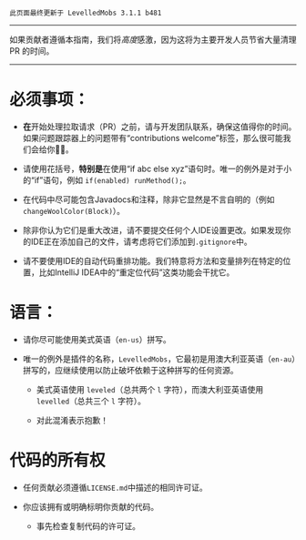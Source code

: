 ```
此页面最终更新于 LevelledMobs 3.1.1 b481
```

***

如果贡献者遵循本指南，我们将*高度*感激，因为这将为主要开发人员节省大量清理 PR 的时间。

***

# 必须事项：

* **在**开始处理拉取请求（PR）之前，请与开发团队联系，确保这值得你的时间。如果问题跟踪器上的问题带有“contributions welcome”标签，那么很可能我们会给你👍🏻。

* 请使用花括号，**特别是**在使用“if abc else xyz”语句时。唯一的例外是对于小的“if”语句，例如 `if(enabled) runMethod();`。

* 在代码中尽可能包含Javadocs和注释，除非它显然是不言自明的（例如 `changeWoolColor(Block)`）。

* 除非你认为它们是重大改进，请不要提交任何个人IDE设置更改。如果发现你的IDE正在添加自己的文件，请考虑将它们添加到`.gitignore`中。

* 请不要使用IDE的自动代码重排功能。我们特意将方法和变量排列在特定的位置，比如IntelliJ IDEA中的“重定位代码”这类功能会干扰它。

# 语言：

* 请你尽可能使用美式英语（`en-us`）拼写。

* 唯一的例外是插件的名称，`LevelledMobs`，它最初是用澳大利亚英语（`en-au`）拼写的，应继续使用以防止破坏依赖于这种拼写的任何资源。

  * 美式英语使用 `leveled`（总共两个 `l` 字符），而澳大利亚英语使用 `levelled`（总共三个 `l` 字符）。

  * 对此混淆表示抱歉！

# 代码的所有权

* 任何贡献必须遵循`LICENSE.md`中描述的相同许可证。

* 你应该拥有或明确标明你贡献的代码。

  * 事先检查复制代码的许可证。